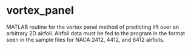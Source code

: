 # vortex_panel
MATLAB routine for the vortex panel method of predicting lift over an arbitrary 2D airfoil. Airfoil data must be fed to the program in the format seen in the sample files for NACA 2412, 4412, and 6412 airfoils.
